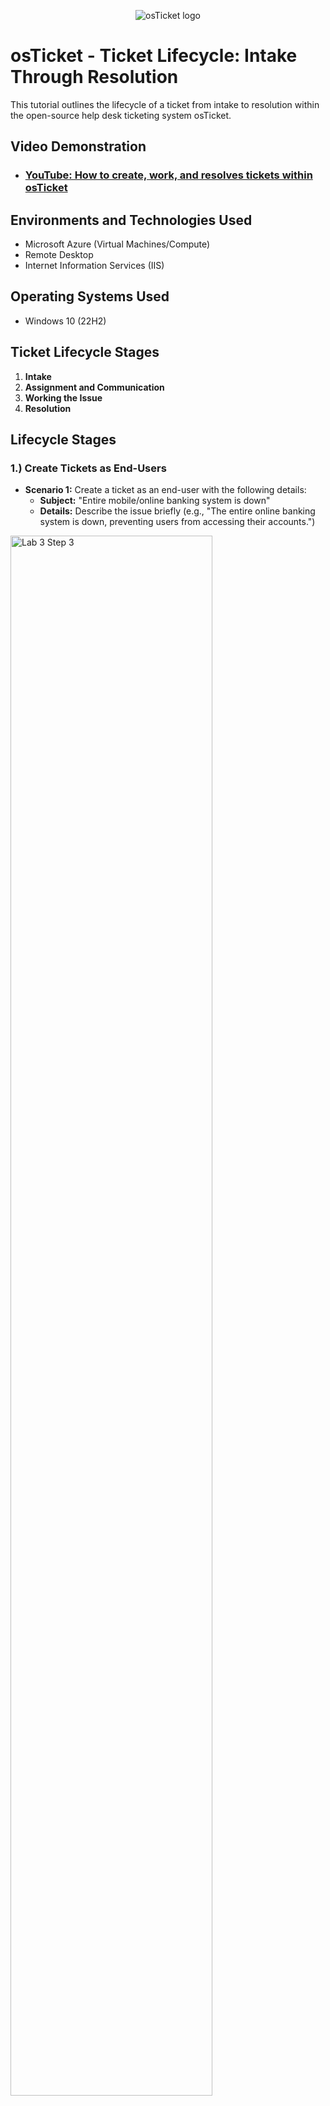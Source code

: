 <p align="center">
<img src="https://i.imgur.com/Clzj7Xs.png" alt="osTicket logo"/>
</p>

<h1>osTicket - Ticket Lifecycle: Intake Through Resolution</h1>
This tutorial outlines the lifecycle of a ticket from intake to resolution within the open-source help desk ticketing system osTicket.<br />

<h2>Video Demonstration</h2>

- ### [YouTube: How to create, work, and resolves tickets within osTicket](https://youtu.be/6psdsiJ1U-c)

<h2>Environments and Technologies Used</h2>

- Microsoft Azure (Virtual Machines/Compute)
- Remote Desktop
- Internet Information Services (IIS)

<h2>Operating Systems Used</h2>

- Windows 10 (22H2)

<h2>Ticket Lifecycle Stages</h2>

1. **Intake**
2. **Assignment and Communication**
3. **Working the Issue**
4. **Resolution**

<h2>Lifecycle Stages</h2>

<h3>1.) Create Tickets as End-Users</h3>

- **Scenario 1:** Create a ticket as an end-user with the following details:
  - **Subject:** "Entire mobile/online banking system is down"
  - **Details:** Describe the issue briefly (e.g., "The entire online banking system is down, preventing users from accessing their accounts.")

<p>
<img src="https://i.imgur.com/Y6Xptx1.png" height="80%" width="80%" alt="Lab 3 Step 3"/>
</p>

<h3>2.) Observe Ticket Properties as Help Desk Agent</h3>

- Log in as **Help Desk Agent (john)**.
- Observe the ticket’s properties:
  - **Priority:** Default value.
  - **Department:** Default department.
  - **SLA:** Default SLA.
  - **Assigned To:** Not yet assigned.
 
<p>
<img src="https://i.imgur.com/LjDNXwD.png" height="80%" width="80%" alt="Lab 3 Step 3"/>
</p>

<h3>3.) Set Ticket Properties</h3>

- Update the ticket with the following properties:
  - **SLA:** Sev-A (1 hour, 24/7).
  - **Assigned To:** Online Banking Department.

<p>
<img src="https://i.imgur.com/cisoLqw.png" height="80%" width="80%" alt="Lab 3 Step 3"/>
</p>

<h3>4.) Verify Ticket Permissions</h3>

- Log back in as **Help Desk Agent (john)**.
- Attempt to view or modify the ticket. Verify whether the changes are accessible or editable.

<h3>5.) Work the Ticket to Completion</h3>

- Log in as **Help Desk Agent (jane)**.
- Take ownership of the ticket, work the issue, and resolve it.
- Mark the ticket as **Closed** once the issue is resolved.

<p>
<img src="https://i.imgur.com/9xTQiJv.png" height="80%" width="80%" alt="Lab 3 Step 3"/>
</p>

---

<h3>6.) Create Another Ticket as End-User</h3>

- **Scenario 2:** Create a ticket as an end-user with the following details:
  - **Subject:** "Accounting department needs Adobe upgrade, broken"
  - **Details:** Describe the issue briefly (e.g., "The Adobe software used by the accounting department is broken and needs an upgrade.")
 
<p>
<img src="https://i.imgur.com/oOqE4OE.png" height="80%" width="80%" alt="Lab 3 Step 3"/>
</p>

<h3>7.) Observe Ticket Properties as Help Desk Agent</h3>

- Log in as **Help Desk Agent (john)**.
- Observe the ticket’s properties:
  - **Priority:** Default value.
  - **Department:** Default department.
  - **SLA:** Default SLA.
  - **Assigned To:** Not yet assigned.
 
<p>
<img src="https://i.imgur.com/jJBm8Pa.png" height="80%" width="80%" alt="Lab 3 Step 3"/>
</p>

<h3>8.) Set Ticket Properties</h3>

- Update the ticket with the following properties:
  - **SLA:** Sev-B (4 hours, 24/7).
  - **Department:** Support.
 
<p>
<img src="https://i.imgur.com/jeRS4dt.png" height="80%" width="80%" alt="Lab 3 Step 3"/>
</p>

<h3>9.) Work the Ticket to Completion</h3>

- Log in as **Help Desk Agent (john)**.
- Take ownership of the ticket, work the issue, and resolve it.
- Mark the ticket as **Closed** once the issue is resolved.

<p>
<img src="https://i.imgur.com/v7cimS1.png" height="80%" width="80%" alt="Lab 3 Step 3"/>
</p>

---

<h3>10.) Create a Final Ticket as End-User</h3>

- **Scenario 3:** Create a ticket as an end-user with the following details:
  - **Subject:** "CFO’s laptop will no longer turn on"
  - **Details:** Describe the issue briefly (e.g., "The CFO's laptop is not powering on, and it needs urgent attention.")
 
<p>
<img src="https://i.imgur.com/FF8TDmh.png" height="80%" width="80%" alt="Lab 3 Step 3"/>
</p>

<h3>11.) Observe Ticket Properties as Help Desk Agent</h3>

- Log in as **Help Desk Agent (john)**.
- Observe the ticket’s properties:
  - **Priority:** Default value.
  - **Department:** Default department.
  - **SLA:** Default SLA.
  - **Assigned To:** Not yet assigned.

<p>
<img src="https://i.imgur.com/BOIMfD3.png" height="80%" width="80%" alt="Lab 3 Step 3"/>
</p>

<h3>12.) Set Ticket Properties</h3>

- Update the ticket with the following properties:
  - **SLA:** Sev-B (4 hours, 24/7).
  - **Department:** Support.

<p>
<img src="https://i.imgur.com/5QIMpDf.png" height="80%" width="80%" alt="Lab 3 Step 3"/>
</p>

<h3>13.) Work the Ticket to Completion</h3>

- Log in as **Help Desk Agent (john)**.
- Take ownership of the ticket, work the issue, and resolve it.
- Mark the ticket as **Closed** once the issue is resolved.

---

<h2>Conclusion</h2>

By following these steps, you have successfully demonstrated the lifecycle of a ticket from intake to resolution within osTicket. This lab highlights the importance of ticket properties, proper assignment, and resolution processes in a help desk environment.
